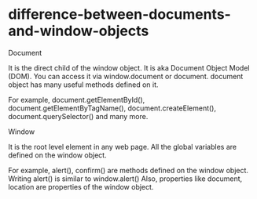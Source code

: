 # difference-between-documents-and-window-objects
Document

It is the direct child of the window object. It is aka Document Object Model (DOM).
You can access it via window.document or document.
document object has many useful methods defined on it.

For example, document.getElementById(), document.getElementByTagName(),
document.createElement(), document.querySelector() and many more.

Window

It is the root level element in any web page.
All the global variables are defined on the window object.

For example, alert(), confirm() are methods defined on the window object.
Writing alert() is similar to window.alert()
Also, properties like document, location are properties of the window object.

